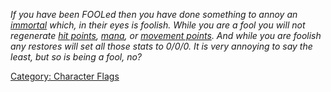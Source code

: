 *If you have been FOOLed then you have done something to annoy an
[immortal](:Category:_Immortals "wikilink") which, in their eyes is
foolish. While you are a fool you will not regenerate [hit
points](Hit_Points "wikilink"), [mana](Mana_Points "wikilink"), or
[movement points](Move_Points "wikilink"). And while you are foolish any
restores will set all those stats to 0/0/0. It is very annoying to say
the least, but so is being a fool, no?*

[Category: Character Flags](Category:_Character_Flags "wikilink")
